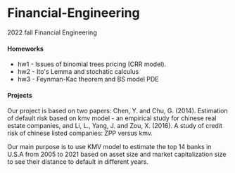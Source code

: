 # Financial-Engineering

2022 fall Financial Engineering

#### Homeworks

- hw1 - Issues of binomial trees pricing (CRR model).
- hw2 - Ito's Lemma and stochatic calculus
- hw3 - Feynman-Kac theorem and BS model PDE

#### Projects

Our project is based on two papers: Chen, Y. and Chu, G. (2014). Estimation of default risk based on kmv model - an empirical study for chinese real estate companies, and Li, L., Yang, J. and Zou, X. (2016). A study of credit risk of chinese listed companies: ZPP versus kmv.

Our main purpose is to use KMV model to estimate the top 14 banks in U.S.A from 2005 to 2021 based on asset size and market capitalization size to see their distance to default in different years.
